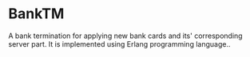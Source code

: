 # BankTM
A bank termination for applying new bank cards and its' corresponding server part. It is implemented using Erlang programming language..
